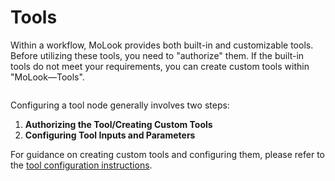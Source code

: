 # Tools

Within a workflow, MoLook provides both built-in and customizable tools. Before utilizing these tools, you need to "authorize" them. If the built-in tools do not meet your requirements, you can create custom tools within "MoLook—Tools".

<figure><img src="../../../.gitbook/assets/image.png" alt=""><figcaption></figcaption></figure>

Configuring a tool node generally involves two steps:

1. **Authorizing the Tool/Creating Custom Tools**
2. **Configuring Tool Inputs and Parameters**

For guidance on creating custom tools and configuring them, please refer to the [tool configuration instructions](https://docs.dify.ai/tutorials/quick-tool-integration).
